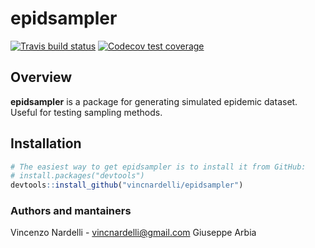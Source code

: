 
# epidsampler

<!-- badges: start -->
[![Travis build status](https://travis-ci.com/vincnardelli/epidsampler.svg?branch=master)](https://travis-ci.com/vincnardelli/epidsampler)
[![Codecov test coverage](https://codecov.io/gh/vincnardelli/epidsampler/branch/master/graph/badge.svg)](https://codecov.io/gh/vincnardelli/epidsampler?branch=master)
<!-- badges: end -->

## Overview
**epidsampler** is a package for generating simulated epidemic dataset. Useful for testing sampling methods.

## Installation

``` r
# The easiest way to get epidsampler is to install it from GitHub:
# install.packages("devtools")
devtools::install_github("vincnardelli/epidsampler")
```


### Authors and mantainers
Vincenzo Nardelli - vincnardelli@gmail.com
Giuseppe Arbia
